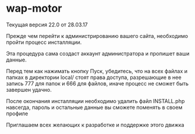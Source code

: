 wap-motor
=========
Текущая версия 22.0 от 28.03.17

Прежде чем перейти к администрированию вашего сайта, необходимо пройти процесс инсталляции. 
 
Эта процедура сама создаст аккаунт администратора и пропишет ваши данные.  

Перед тем как нажимать кнопку Пуск, убедитесь, что на всех файлах и папках в директории local/ стоят права доступа, разрешающие в нее запись 777 для папок и 666 для файлов, иначе процесс не сможет быть завершен удачно.

После окончания инсталляции необходимо удалить файл INSTALL.php навсегда, пароль и остальные данные вы сможете поменять в своем профиле

Приглашаем всех желающих к разработке и поддержке этого движка
